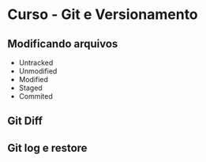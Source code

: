 # Curso - Git e Versionamento

## Modificando arquivos

- Untracked
- Unmodified
- Modified
- Staged
- Commited

## Git Diff

## Git log e restore

